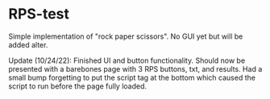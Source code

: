 # RPS-test
Simple implementation of "rock paper scissors". No GUI yet
but will be added alter.

Update (10/24/22):
Finished UI and button functionality. Should now be presented with
a barebones page with 3 RPS buttons, txt, and results. Had a small
bump forgetting to put the script tag at the bottom which caused the
script to run before the page fully loaded.